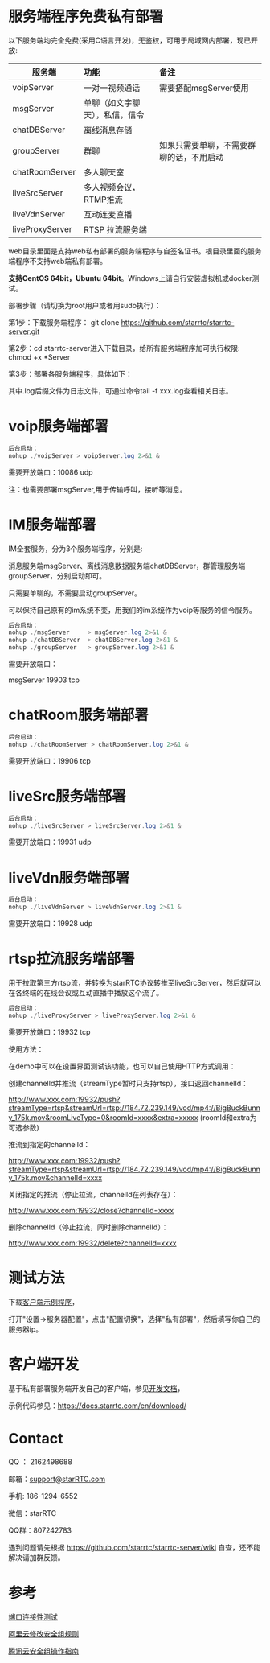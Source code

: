 # 服务端程序免费私有部署

以下服务端均完全免费(采用C语言开发)，无鉴权，可用于局域网内部署，现已开放:


| 服务端        | 功能           | 备注  |
| ------------- |:-------------  |:-----|
| voipServer    | 一对一视频通话 					  | 需要搭配msgServer使用 |
| msgServer     | 单聊（如文字聊天），私信，信令      |    |
| chatDBServer  | 离线消息存储      				  |     |
| groupServer   | 群聊      					      | 如果只需要单聊，不需要群聊的话，不用启动    |
| chatRoomServer| 多人聊天室      					  |     |
| liveSrcServer | 多人视频会议，RTMP推流      		  |     |
| liveVdnServer | 互动连麦直播     				      |     |
| liveProxyServer | RTSP 拉流服务端     				      |     |


web目录里面是支持web私有部署的服务端程序与自签名证书。根目录里面的服务端程序不支持web端私有部署。

**支持CentOS 64bit，Ubuntu 64bit**。Windows上请自行安装虚拟机或docker测试。

部署步骤（请切换为root用户或者用sudo执行）：

第1步：下载服务端程序： git clone https://github.com/starrtc/starrtc-server.git

第2步：cd starrtc-server进入下载目录，给所有服务端程序加可执行权限: chmod +x *Server  

第3步：部署各服务端程序，具体如下：

其中.log后缀文件为日志文件，可通过命令tail -f xxx.log查看相关日志。

voip服务端部署
==
```java
后台启动：
nohup ./voipServer > voipServer.log 2>&1 &

```
需要开放端口：10086 udp

注：也需要部署msgServer,用于传输呼叫，接听等消息。

IM服务端部署
==
IM全套服务，分为3个服务端程序，分别是:

消息服务端msgServer、离线消息数据服务端chatDBServer，群管理服务端groupServer，分别启动即可。

只需要单聊的，不需要启动groupServer。

可以保持自己原有的im系统不变，用我们的im系统作为voip等服务的信令服务。
```java
后台启动：
nohup ./msgServer     > msgServer.log 2>&1 &
nohup ./chatDBServer  > chatDBServer.log 2>&1 &
nohup ./groupServer   > groupServer.log 2>&1 &
```
需要开放端口：

msgServer 		19903 tcp

chatRoom服务端部署
==
```java
后台启动：
nohup ./chatRoomServer > chatRoomServer.log 2>&1 &
```
需要开放端口：19906 tcp


liveSrc服务端部署
==
```java  
后台启动：
nohup ./liveSrcServer > liveSrcServer.log 2>&1 &
```
需要开放端口：19931 udp


liveVdn服务端部署
==
```java  
后台启动：
nohup ./liveVdnServer > liveVdnServer.log 2>&1 &
```
需要开放端口：19928 udp

rtsp拉流服务端部署
==
用于拉取第三方rtsp流，并转换为starRTC协议转推至liveSrcServer，然后就可以在各终端的在线会议或互动直播中播放这个流了。

```java  
后台启动：
nohup ./liveProxyServer > liveProxyServer.log 2>&1 &
```
需要开放端口：19932 tcp

使用方法：

在demo中可以在设置界面测试该功能，也可以自己使用HTTP方式调用：

创建channelId并推流（streamType暂时只支持rtsp），接口返回channelId：

http://www.xxx.com:19932/push?streamType=rtsp&streamUrl=rtsp://184.72.239.149/vod/mp4://BigBuckBunny_175k.mov&roomLiveType=0&roomId=xxxx&extra=xxxxx (roomId和extra为可选参数)

推流到指定的channelId：

http://www.xxx.com:19932/push?streamType=rtsp&streamUrl=rtsp://184.72.239.149/vod/mp4://BigBuckBunny_175k.mov&channelId=xxxx

关闭指定的推流（停止拉流，channelId在列表存在）：

http://www.xxx.com:19932/close?channelId=xxxx

删除channelId（停止拉流，同时删除channelId）：

http://www.xxx.com:19932/delete?channelId=xxxx





测试方法
=====
下载[客户端示例程序](https://docs.starrtc.com/en/download/)，

打开"设置->服务器配置"，点击"配置切换"，选择"私有部署"，然后填写你自己的服务器ip。


客户端开发
=====
基于私有部署服务端开发自己的客户端，参见[开发文档](https://docs.starrtc.com/zh-cn/docs/android-single-server-init.html)，

示例代码参见：https://docs.starrtc.com/en/download/

Contact
=====
QQ ： 2162498688

邮箱：<a href="mailto:support@starRTC.com">support@starRTC.com</a>

手机: 186-1294-6552

微信：starRTC

QQ群：807242783

遇到问题请先根据 https://github.com/starrtc/starrtc-server/wiki 自查，还不能解决请加群反馈。

参考
==
[端口连接性测试](https://github.com/starrtc/starrtc-server/wiki/TCP%E4%B8%8EUDP%E7%AB%AF%E5%8F%A3%E8%BF%9E%E6%8E%A5%E6%80%A7%E6%B5%8B%E8%AF%95)

[阿里云修改安全组规则](https://help.aliyun.com/document_detail/101471.html)

[腾讯云安全组操作指南](https://cloud.tencent.com/document/product/213/18197)

